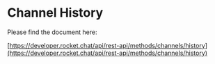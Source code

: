 # Channel History

Please find the document here: 

[https://developer.rocket.chat/api/rest-api/methods/channels/history](https://developer.rocket.chat/api/rest-api/methods/channels/history)

